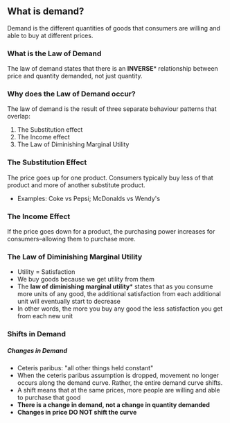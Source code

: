 ## What is demand?
Demand is the different quantities of goods that consumers are willing and able to buy at different prices.
### What is the Law of Demand
The law of demand states that there is an **INVERSE*** relationship between price and quantity demanded, not just quantity.
### Why does the Law of Demand occur?
The law of demand is the result of three separate behaviour patterns that overlap:
1. The Substitution effect
2. The Income effect
3. The Law of Diminishing Marginal Utility
### The Substitution Effect
The price goes up for one product. Consumers typically buy less of that product and more of another substitute product.
- Examples: Coke vs Pepsi; McDonalds vs Wendy's
### The Income Effect
If the price goes down for a product, the purchasing power increases for consumers–allowing them to purchase more.
### The Law of Diminishing Marginal Utility
- Utility = Satisfaction
- We buy goods because we get utility from them
- The **law of diminishing marginal utility*** states that as you consume more units of any good, the additional satisfaction from each additional unit will eventually start to decrease
- In other words, the more you buy any good the less satisfaction you get from each new unit
### Shifts in Demand
##### Changes in Demand
- Ceteris paribus: "all other things held constant"
- When the ceteris paribus assumption is dropped, movement no longer occurs along the demand curve. Rather, the entire demand curve shifts.
- A shift means that at the same prices, more people are willing and able to purchase that good
- **There is a change in demand, not a change in quantity demanded**
- **Changes in price DO NOT shift the curve** 